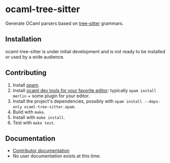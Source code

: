# ocaml-tree-sitter

Generate OCaml parsers based on
[tree-sitter](https://tree-sitter.github.io/tree-sitter/) grammars.

## Installation

ocaml-tree-sitter is under initial development and is not ready to be
installed or used by a wide audience.

## Contributing

1. Install [opam](https://opam.ocaml.org/doc/Install.html).
2. Install [ocaml dev tools for your favorite
   editor](https://github.com/janestreet/install-ocaml):
   typically `opam install merlin` + some plugin for your editor.
3. Install the project's dependencies,
   possibly with `opam install --deps-only ocaml-tree-sitter.opam`.
4. Build with `make`.
5. Install with `make install`.
6. Test with `make test`.

## Documentation

* [Contributor documentation](doc/overview.md)
* No user documentation exists at this time.
